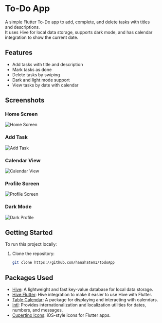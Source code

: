 # To-Do App

A simple Flutter To-Do app to add, complete, and delete tasks with titles and descriptions.  
It uses Hive for local data storage, supports dark mode, and has calendar integration to show the current date.

## Features
- Add tasks with title and description
- Mark tasks as done
- Delete tasks by swiping
- Dark and light mode support
- View tasks by date with calendar

## Screenshots

###  Home Screen
![Home Screen](screenshots/home_no_tasks.png)

###  Add Task
![Add Task](screenshots/tasks.png)

###  Calendar View
![Calendar View](screenshots/calender.png)

###  Profile Screen
![Profile Screen](screenshots/profile_sceen.png)

###  Dark Mode 
![Dark Profile](screenshots/dark_mode.png)

## Getting Started
To run this project locally:

1. Clone the repository:
   ```bash
   git clone https://github.com/hanahatem1/todoApp
## Packages Used

- [Hive](https://pub.dev/packages/hive): A lightweight and fast key-value database for local data storage.
- [Hive Flutter](https://pub.dev/packages/hive_flutter): Hive integration to make it easier to use Hive with Flutter.
- [Table Calendar](https://pub.dev/packages/table_calendar): A package for displaying and interacting with calendars.
- [Intl](https://pub.dev/packages/intl): Provides internationalization and localization utilities for dates, numbers, and messages.
- [Cupertino Icons](https://pub.dev/packages/cupertino_icons): iOS-style icons for Flutter apps.
